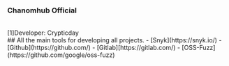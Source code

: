 ### Chanomhub Official
<br>
[1]Developer: Crypticday
<br>
## All the main tools for developing all projects.
- [Snyk](https://snyk.io/)
- [Github](https://github.com/)
- [Gitlab][https://gitlab.com/)
- [OSS-Fuzz](https://github.com/google/oss-fuzz)




<!--
**Chanomhub/Chanomhub** is a ✨ _special_ ✨ repository because its `README.md` (this file) appears on your GitHub profile.

Here are some ideas to get you started:

- 🔭 I’m currently working on ...
- 🌱 I’m currently learning ...
- 👯 I’m looking to collaborate on ...
- 🤔 I’m looking for help with ...
- 💬 Ask me about ...
- 📫 How to reach me: ...
- 😄 Pronouns: ...
- ⚡ Fun fact: ...
-->
